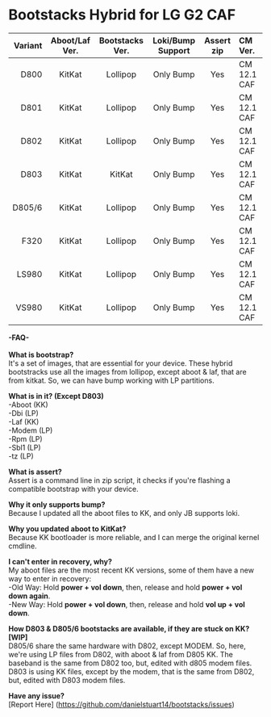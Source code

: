 Bootstacks Hybrid for LG G2 CAF
=====================================

Variant | Aboot/Laf Ver. | Bootstacks Ver. | Loki/Bump Support   | Assert zip | CM Ver.
-------:|:--------------:|:---------------:|:-------------------:|:----------:|:------------
D800    | KitKat 	     | Lollipop        | Only Bump			 | Yes  	  | CM 12.1 CAF
D801    | KitKat   	     | Lollipop        | Only Bump		  	 | Yes  	  | CM 12.1 CAF
D802    | KitKat	   	 | Lollipop        | Only Bump 		 	 | Yes 		  | CM 12.1 CAF
D803    | KitKat	   	 | KitKat          | Only Bump 		 	 | Yes 		  | CM 12.1 CAF
D805/6  | KitKat	   	 | Lollipop        | Only Bump 		 	 | Yes 		  | CM 12.1 CAF
F320    | KitKat     	 | Lollipop        | Only Bump		   	 | Yes  	  | CM 12.1 CAF
LS980   | KitKat  	   	 | Lollipop        | Only Bump		  	 | Yes		  | CM 12.1 CAF
VS980   | KitKat 	   	 | Lollipop        | Only Bump			 | Yes 		  | CM 12.1 CAF

<b>-FAQ-</b> <br/> <br/>
<b>What is bootstrap?</b>  <br/>
It's a set of images, that are essential for your device. These hybrid bootstracks use all the images from lollipop, except aboot & laf, that are from kitkat. So, we can have bump working with LP partitions.
	
<b>What is in it? (Except D803)</b> <br/>
-Aboot (KK)<br/>
-Dbi (LP)<br/>
-Laf (KK)<br/>
-Modem (LP)<br/>
-Rpm (LP)<br/>
-Sbl1  (LP)<br/>
-tz (LP)<br/>

<b>What is assert?</b> <br/>
Assert is a command line in zip script, it checks if you're flashing a compatible bootstrap with your device.
	
<b>Why it only supports bump?</b> <br/>
Because I updated all the aboot files to KK, and only JB supports loki.
	
<b>Why you updated aboot to KitKat?</b> <br/>
Because KK bootloader is more reliable, and I can merge the original kernel cmdline.

<b>I can't enter in recovery, why?</b> <br/>
My aboot files are the most recent KK versions, some of them have a new way to enter in recovery:<br/>
-Old Way: Hold <b>power + vol down</b>, then, release and hold <b>power + vol down again</b>.<br/>
-New Way: Hold <b>power + vol down</b>, then, release and hold <b>vol up + vol down</b>.

<b>How D803 & D805/6 bootstacks are available, if they are stuck on KK? [WIP]</b> <br/>
D805/6 share the same hardware with D802, except MODEM. So, here, we're using LP files from D802, with aboot & laf from D805 KK. The baseband is the same from D802 too, but, edited with d805 modem files.<br/>
D803 is using KK files, except by the modem, that is the same from D802, but, edited with D803 modem files.
	
<b>Have any issue?</b> <br/>
[Report Here] (https://github.com/danielstuart14/bootstacks/issues)
